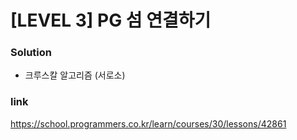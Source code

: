 # [LEVEL 3] PG 섬 연결하기

### Solution
- 크루스칼 알고리즘 (서로소)

### link
https://school.programmers.co.kr/learn/courses/30/lessons/42861